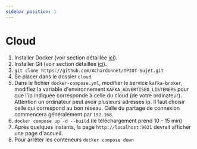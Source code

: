 ```yaml
---
sidebar_position: 1
---
```


# Cloud
1. Installer Docker (voir section détaillée [ici](../../installation/docker)).
2. Installer Git (voir section détaillée [ici](../../installation/git)).
3. `git clone https://github.com/AChardonnet/TPIOT-Sujet.git`
4. Se placer dans le dossier `cloud`.
5. Dans le fichier `docker-compose.yml`, modifier le service `kafka-broker`, modifiez la variable d'environnement `KAFKA_ADVERTISED_LISTENERS` pour que l'ip indiquée corresponde à celle du cloud (de votre ordinateur). Attention un ordinateur peut avoir plusieurs adresses ip. Il faut choisir celle qui correspond au bon réseau. Celle du partage de connexion commencera généralement par `192.168`.
6.  `docker compose up -d --build` (le téléchargement prend 10 - 15 min)
7. Après quelques instants, la page `http://localhost:9021` devrait afficher une page d'accueil.
8. Pour arrêter les conteneurs `docker compose down`